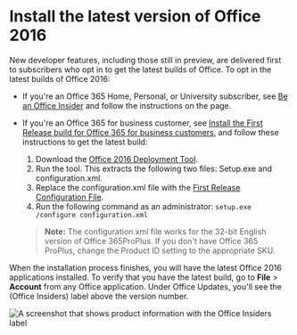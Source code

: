 # Install the latest version of Office 2016

New developer features, including those still in preview, are delivered first to subscribers who opt in to get the latest builds of Office. To opt in the latest builds of Office 2016: 

- If you're an Office 365 Home, Personal, or University subscriber, see [Be an Office Insider](https://products.office.com/en-us/office-insider) and follow the instructions on the page.
- If you're an Office 365 for business customer, see [Install the First Release build for Office 365 for business customers](https://support.office.com/en-us/article/Install-the-First-Release-build-for-Office-365-for-business-customers-4dd8ba40-73c0-4468-b778-c7b744d03ead?ui=en-US&rs=en-US&ad=US), and follow these instructions to get the latest build:


	1. Download the [Office 2016 Deployment Tool](https://www.microsoft.com/en-us/download/details.aspx?id=49117). 
	2. Run the tool. This extracts the following two files: Setup.exe and configuration.xml.
	3. Replace the configuration.xml file with the [First Release Configuration File](https://raw.githubusercontent.com/OfficeDev/Office-Add-in-Commands-Samples/master/Tools/FirstReleaseConfig/configuration.xml).
	4. Run the following command as an administrator:  `setup.exe /configure configuration.xml` 

	>**Note:** The configuration.xml file works for the 32-bit English version of Office 365ProPlus. If you don't have Office 365 ProPlus, change the Product ID setting to the appropriate SKU.
	
When the installation process finishes, you will have the latest Office 2016 applications installed. To verify that you have the latest build, go to **File** > **Account** from any Office application. Under Office Updates, you'll see the (Office Insiders) label above the version number.

![A screenshot that shows product information with the Office Insiders label](../../images/officeinsider.PNG)
